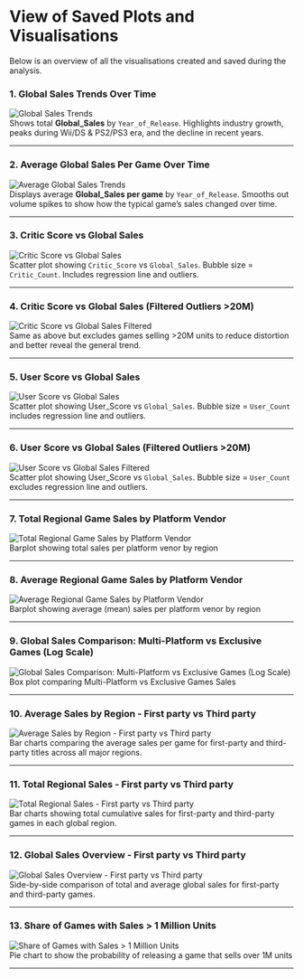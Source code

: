 # View of Saved Plots and Visualisations

Below is an overview of all the visualisations created and saved during the analysis.

### 1. Global Sales Trends Over Time
![Global Sales Trends](images/visualisations/global_sales_trends.png)  
Shows total **Global_Sales** by `Year_of_Release`. Highlights industry growth, peaks during Wii/DS & PS2/PS3 era, and the decline in recent years.

---

### 2. Average Global Sales Per Game Over Time
![Average Global Sales Trends](images/visualisations/average_global_sales_trends.png)  
Displays average **Global_Sales per game** by `Year_of_Release`. Smooths out volume spikes to show how the typical game’s sales changed over time.

---

### 3. Critic Score vs Global Sales
![Critic Score vs Global Sales](images/visualisations/critic_score_vs_global_sales.png)  
Scatter plot showing `Critic_Score` vs `Global_Sales`. Bubble size = `Critic_Count`. Includes regression line and outliers.

---

### 4. Critic Score vs Global Sales (Filtered Outliers >20M)
![Critic Score vs Global Sales Filtered](images/visualisations/critic_score_vs_global_sales_filtered.png)  
Same as above but excludes games selling >20M units to reduce distortion and better reveal the general trend.

---

### 5. User Score vs Global Sales
![User Score vs Global Sales](images/visualisations/user_score_vs_global_sales.png)  
Scatter plot showing User_Score vs `Global_Sales`. Bubble size = `User_Count` includes regression line and outliers.

---

### 6. User Score vs Global Sales (Filtered Outliers >20M)
![User Score vs Global Sales Filtered](images/visualisations/user_score_vs_global_sales_filtered.png)  
Scatter plot showing User_Score vs `Global_Sales`. Bubble size = `User_Count` excludes regression line and outliers.

---

### 7. Total Regional Game Sales by Platform Vendor
![Total Regional Game Sales by Platform Vendor](images/visualisations/total_platform_sales_by_region.png)  
Barplot showing total sales per platform venor by region

---

### 8. Average Regional Game Sales by Platform Vendor
![Average Regional Game Sales by Platform Vendor](images/visualisations/avg_platform_sales_by_region.png)  
Barplot showing average (mean) sales per platform venor by region

---

### 9. Global Sales Comparison: Multi-Platform vs Exclusive Games (Log Scale)
![Global Sales Comparison: Multi-Platform vs Exclusive Games (Log Scale)](images/visualisations/multiplatform_vs_exclusive.png)  
Box plot comparing Multi-Platform vs Exclusive Games Sales 

---

### 10. Average Sales by Region - First party vs Third party
![Average Sales by Region - First party vs Third party](images/visualisations/avg_sales_first_vs_third_party_by_region.png)  
Bar charts comparing the average sales per game for first-party and third-party titles across all major regions.

---

### 11. Total Regional Sales - First party vs Third party
![Total Regional Sales - First party vs Third party](images/visualisations/total_sales_first_vs_third_party_by_region.png)  
Bar charts showing total cumulative sales for first-party and third-party games in each global region.

---

### 12. Global Sales Overview - First party vs Third party
![Global Sales Overview - First party vs Third party](images/visualisations/global_sales_first_vs_third_party.png)  
Side-by-side comparison of total and average global sales for first-party and third-party games.

---

### 13. Share of Games with Sales > 1 Million Units
![Share of Games with Sales > 1 Million Units](images/visualisations/probability_high_sales_pie_chart.png)  
Pie chart to show the probability of releasing a game that sells over 1M units

---
